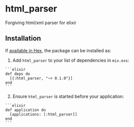 # html_parser

Forgiving html/xml parser for elixir

## Installation

If [available in Hex](https://hex.pm/docs/publish), the package can be installed as:

  1. Add `html_parser` to your list of dependencies in `mix.exs`:

    ```elixir
    def deps do
      [{:html_parser, "~> 0.1.0"}]
    end
    ```

  2. Ensure `html_parser` is started before your application:

    ```elixir
    def application do
      [applications: [:html_parser]]
    end
    ```
